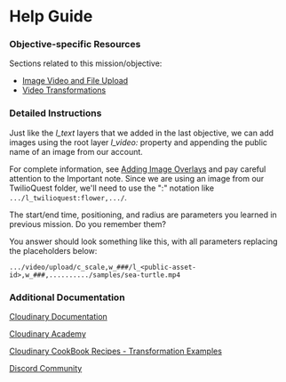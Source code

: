 # Help Guide

### Objective-specific Resources
Sections related to this mission/objective:
* [Image Video and File Upload](https://cloudinary.com/documentation/image_video_and_file_upload?utm_source=twilio&utm_medium=event&utm_campaign=cloudinary-twilioquest-2021)
* [Video Transformations](https://cloudinary.com/documentation/video_manipulation_and_delivery?utm_source=twilio&utm_medium=event&utm_campaign=cloudinary-twilioquest-2021)


### Detailed Instructions
Just like the _l_text_ layers that we added in the last objective, we can add images using the root layer _l\_video:_ property and appending the public name of an image from our account. 

For complete information, see [Adding Image Overlays](https://cloudinary.com/documentation/video_manipulation_and_delivery?utm_source=twilio&utm_medium=event&utm_campaign=cloudinary-twilioquest-2021#adding_image_overlays) and pay careful attention to the Important note. Since we are using an image from our TwilioQuest folder, we'll need to use the ":" notation like `.../l_twilioquest:flower,.../`.

The start/end time, positioning, and radius are parameters you learned in previous mission. Do you remember them?

You answer should look something like this, with all parameters replacing the placeholders below:
~~~text
.../video/upload/c_scale,w_###/l_<public-asset-id>,w_###,........../samples/sea-turtle.mp4
~~~

### Additional Documentation

[Cloudinary Documentation](https://cloudinary.com/documentation?utm_source=twilio&utm_medium=event&utm_campaign=cloudinary-twilioquest-2021)

[Cloudinary Academy](https://training.cloudinary.com?utm_source=twilio&utm_medium=event&utm_campaign=cloudinary-twilioquest-2021)

[Cloudinary CookBook Recipes - Transformation Examples](https://cloudinary.com/cookbook?utm_source=twilio&utm_medium=event&utm_campaign=cloudinary-twilioquest-2021)

[Discord Community](https://discord.gg/CCsubwFbvd)